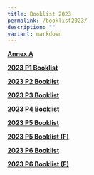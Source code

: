 ```yaml
---
title: Booklist 2023
permalink: /booklist2023/
description: ""
variant: markdown
---
```


[**Annex A**](/files%2FBooklist/annex%20b%20p1%202024.pdf)

[**2023 P1 Booklist**](/files%2FBooklist/ESPS%20P1%20Booklist%202023.pdf)

[**2023 P2 Booklist**](/files%2FBooklist/P2%20booklist%202023.pdf)

[**2023 P3 Booklist**](/files%2FBooklist/P3%20BOOKLIST%202023.pdf)

[**2023 P4 Booklist**](/files%2FBooklist/P4%20BOOKLIST%202023.pdf)

[**2023 P5 Booklist**](/files%2FBooklist/P5%20BOOK%20LIST%202023.pdf)

[**2023 P5 Booklist (F)**](/files%2FBooklist/P5%20(F)%20BOOKLIST%202023.pdf)

[**2023 P6 Booklist**](/files%2FBooklist/P6%20BOOKLIST%202023.pdf)

[**2023 P6 Booklist (F)**](/files%2FBooklist/P6%20(F)%20BOOKLIST%202023.pdf)